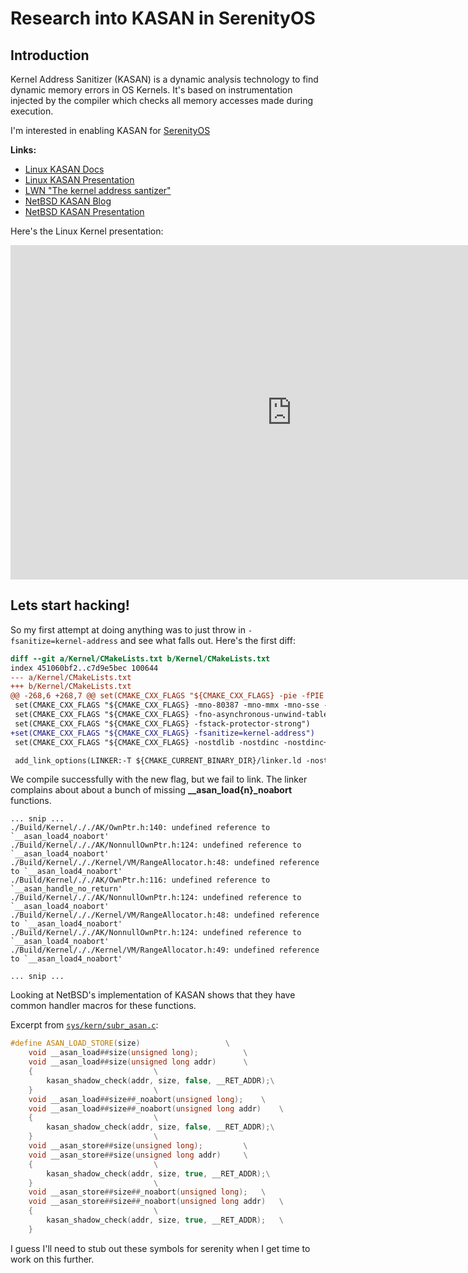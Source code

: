 # Research into KASAN in SerenityOS

## Introduction

Kernel Address Sanitizer (KASAN) is a dynamic analysis technology to find
dynamic memory errors in OS Kernels. It's based on instrumentation injected
by the compiler which checks all memory accesses made during execution.

I'm interested in enabling KASAN for [SerenityOS](https://github.com/SerenityOS/serenity)

**Links:**
 - [Linux KASAN Docs](https://www.kernel.org/doc/html/latest/dev-tools/kasan.html)
 - [Linux KASAN Presentation](https://events.static.linuxfound.org/sites/events/files/slides/LinuxCon%20North%20America%202015%20KernelAddressSanitizer.pdf)
 - [LWN "The kernel address santizer"](https://lwn.net/Articles/612153/)
 - [NetBSD KASAN Blog](https://blog.netbsd.org/tnf/entry/kernel_address_sanitizer_part_3)
 - [NetBSD KASAN Presentation](https://netbsd.org/~kamil/eurobsdcon2018_ksanitizers.html)

Here's the Linux Kernel presentation:

<iframe align="center" width="900" height="535" src="https://www.youtube-nocookie.com/embed/capbD_aRz40" frameborder="0" allow="accelerometer; autoplay; clipboard-write; encrypted-media; gyroscope; picture-in-picture" allowfullscreen></iframe>


## Lets start hacking!

So my first attempt at doing anything was to just throw in `-fsanitize=kernel-address` and see
what falls out. Here's the first diff:

```diff
diff --git a/Kernel/CMakeLists.txt b/Kernel/CMakeLists.txt
index 451060bf2..c7d9e5bec 100644
--- a/Kernel/CMakeLists.txt
+++ b/Kernel/CMakeLists.txt
@@ -268,6 +268,7 @@ set(CMAKE_CXX_FLAGS "${CMAKE_CXX_FLAGS} -pie -fPIE -fno-rtti -ffreestanding -fbu
 set(CMAKE_CXX_FLAGS "${CMAKE_CXX_FLAGS} -mno-80387 -mno-mmx -mno-sse -mno-sse2")
 set(CMAKE_CXX_FLAGS "${CMAKE_CXX_FLAGS} -fno-asynchronous-unwind-tables")
 set(CMAKE_CXX_FLAGS "${CMAKE_CXX_FLAGS} -fstack-protector-strong")
+set(CMAKE_CXX_FLAGS "${CMAKE_CXX_FLAGS} -fsanitize=kernel-address")
 set(CMAKE_CXX_FLAGS "${CMAKE_CXX_FLAGS} -nostdlib -nostdinc -nostdinc++")

 add_link_options(LINKER:-T ${CMAKE_CURRENT_BINARY_DIR}/linker.ld -nostdlib)
```

We compile successfully with the new flag, but we fail to link.
The linker complains about about a bunch of missing **__asan_load{n}_noabort** functions.

```
... snip ...
./Build/Kernel/././AK/OwnPtr.h:140: undefined reference to `__asan_load4_noabort'
./Build/Kernel/././AK/NonnullOwnPtr.h:124: undefined reference to `__asan_load4_noabort'
./Build/Kernel/././Kernel/VM/RangeAllocator.h:48: undefined reference to `__asan_load4_noabort'
./Build/Kernel/././AK/OwnPtr.h:116: undefined reference to `__asan_handle_no_return'
./Build/Kernel/././AK/NonnullOwnPtr.h:124: undefined reference to `__asan_load4_noabort'
./Build/Kernel/././Kernel/VM/RangeAllocator.h:48: undefined reference to `__asan_load4_noabort'
./Build/Kernel/././AK/NonnullOwnPtr.h:124: undefined reference to `__asan_load4_noabort'
./Build/Kernel/././Kernel/VM/RangeAllocator.h:49: undefined reference to `__asan_load4_noabort'

... snip ...
```

Looking at NetBSD's implementation of KASAN shows that they have common handler macros for these functions.

Excerpt from [`sys/kern/subr_asan.c`](https://github.com/NetBSD/src/blob/86e39537781864530a5ad72a7bfebfda434bd37e/sys/kern/subr_asan.c#L1182-L1202):
```cpp
#define ASAN_LOAD_STORE(size)                   \
    void __asan_load##size(unsigned long);          \
    void __asan_load##size(unsigned long addr)      \
    {                           \
        kasan_shadow_check(addr, size, false, __RET_ADDR);\
    }                           \
    void __asan_load##size##_noabort(unsigned long);    \
    void __asan_load##size##_noabort(unsigned long addr)    \
    {                           \
        kasan_shadow_check(addr, size, false, __RET_ADDR);\
    }                           \
    void __asan_store##size(unsigned long);         \
    void __asan_store##size(unsigned long addr)     \
    {                           \
        kasan_shadow_check(addr, size, true, __RET_ADDR);\
    }                           \
    void __asan_store##size##_noabort(unsigned long);   \
    void __asan_store##size##_noabort(unsigned long addr)   \
    {                           \
        kasan_shadow_check(addr, size, true, __RET_ADDR);   \
    }
```

I guess I'll need to stub out these symbols for serenity when I get time to work on this further.
